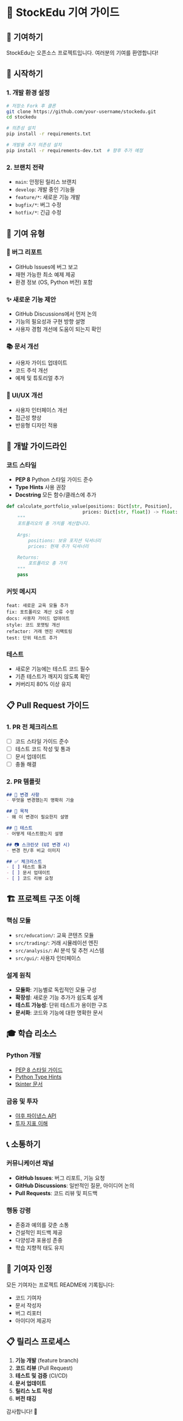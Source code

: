 # 🤝 StockEdu 기여 가이드

## 🌟 기여하기

StockEdu는 오픈소스 프로젝트입니다. 여러분의 기여를 환영합니다!

## 🚀 시작하기

### 1. 개발 환경 설정
```bash
# 저장소 Fork 후 클론
git clone https://github.com/your-username/stockedu.git
cd stockedu

# 의존성 설치
pip install -r requirements.txt

# 개발용 추가 의존성 설치
pip install -r requirements-dev.txt  # 향후 추가 예정
```

### 2. 브랜치 전략
- `main`: 안정된 릴리스 브랜치
- `develop`: 개발 중인 기능들
- `feature/*`: 새로운 기능 개발
- `bugfix/*`: 버그 수정
- `hotfix/*`: 긴급 수정

## 📝 기여 유형

### 🐛 버그 리포트
- GitHub Issues에 버그 보고
- 재현 가능한 최소 예제 제공
- 환경 정보 (OS, Python 버전) 포함

### ✨ 새로운 기능 제안
- GitHub Discussions에서 먼저 논의
- 기능의 필요성과 구현 방향 설명
- 사용자 경험 개선에 도움이 되는지 확인

### 📚 문서 개선
- 사용자 가이드 업데이트
- 코드 주석 개선
- 예제 및 튜토리얼 추가

### 🎨 UI/UX 개선
- 사용자 인터페이스 개선
- 접근성 향상
- 반응형 디자인 적용

## 🔧 개발 가이드라인

### 코드 스타일
- **PEP 8** Python 스타일 가이드 준수
- **Type Hints** 사용 권장
- **Docstring** 모든 함수/클래스에 추가

```python
def calculate_portfolio_value(positions: Dict[str, Position], 
                            prices: Dict[str, float]) -> float:
    """
    포트폴리오의 총 가치를 계산합니다.
    
    Args:
        positions: 보유 포지션 딕셔너리
        prices: 현재 주가 딕셔너리
        
    Returns:
        포트폴리오 총 가치
    """
    pass
```

### 커밋 메시지
```
feat: 새로운 교육 모듈 추가
fix: 포트폴리오 계산 오류 수정
docs: 사용자 가이드 업데이트
style: 코드 포맷팅 개선
refactor: 거래 엔진 리팩토링
test: 단위 테스트 추가
```

### 테스트
- 새로운 기능에는 테스트 코드 필수
- 기존 테스트가 깨지지 않도록 확인
- 커버리지 80% 이상 유지

## 📋 Pull Request 가이드

### 1. PR 전 체크리스트
- [ ] 코드 스타일 가이드 준수
- [ ] 테스트 코드 작성 및 통과
- [ ] 문서 업데이트
- [ ] 충돌 해결

### 2. PR 템플릿
```markdown
## 📝 변경 사항
- 무엇을 변경했는지 명확히 기술

## 🎯 목적
- 왜 이 변경이 필요한지 설명

## 🧪 테스트
- 어떻게 테스트했는지 설명

## 📷 스크린샷 (UI 변경 시)
- 변경 전/후 비교 이미지

## ✅ 체크리스트
- [ ] 테스트 통과
- [ ] 문서 업데이트
- [ ] 코드 리뷰 요청
```

## 🏗️ 프로젝트 구조 이해

### 핵심 모듈
- `src/education/`: 교육 콘텐츠 모듈
- `src/trading/`: 거래 시뮬레이션 엔진
- `src/analysis/`: AI 분석 및 추천 시스템
- `src/gui/`: 사용자 인터페이스

### 설계 원칙
- **모듈화**: 기능별로 독립적인 모듈 구성
- **확장성**: 새로운 기능 추가가 쉽도록 설계
- **테스트 가능성**: 단위 테스트가 용이한 구조
- **문서화**: 코드와 기능에 대한 명확한 문서

## 🎓 학습 리소스

### Python 개발
- [PEP 8 스타일 가이드](https://pep8.org/)
- [Python Type Hints](https://docs.python.org/3/library/typing.html)
- [tkinter 문서](https://docs.python.org/3/library/tkinter.html)

### 금융 및 투자
- [야후 파이낸스 API](https://pypi.org/project/yfinance/)
- [투자 지표 이해](https://www.investopedia.com/)

## 📞 소통하기

### 커뮤니케이션 채널
- **GitHub Issues**: 버그 리포트, 기능 요청
- **GitHub Discussions**: 일반적인 질문, 아이디어 논의
- **Pull Requests**: 코드 리뷰 및 피드백

### 행동 강령
- 존중과 예의를 갖춘 소통
- 건설적인 피드백 제공
- 다양성과 포용성 존중
- 학습 지향적 태도 유지

## 🎉 기여자 인정

모든 기여자는 프로젝트 README에 기록됩니다:
- 코드 기여자
- 문서 작성자
- 버그 리포터
- 아이디어 제공자

## 📋 릴리스 프로세스

1. **기능 개발** (feature branch)
2. **코드 리뷰** (Pull Request)
3. **테스트 및 검증** (CI/CD)
4. **문서 업데이트**
5. **릴리스 노트 작성**
6. **버전 태깅**

감사합니다! 🙏